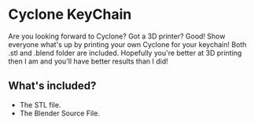 # Cyclone KeyChain
Are you looking forward to Cyclone? Got a 3D printer? Good! Show everyone what's up by printing your own Cyclone for your keychain! Both .stl and .blend folder are included. Hopefully you're better at 3D printing then I am and you'll have better results than I did!

## What's included?
- The STL file.
- The Blender Source File.
